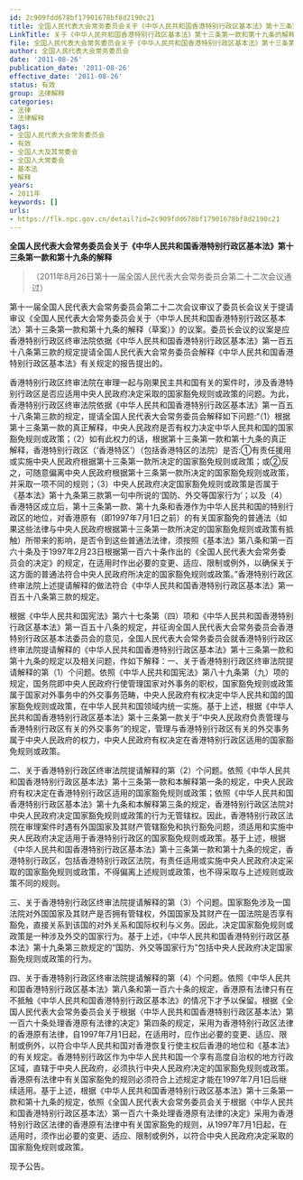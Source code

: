 ```yaml
---
id: 2c909fdd678bf17901678bf8d2190c21
title: 全国人民代表大会常务委员会关于《中华人民共和国香港特别行政区基本法》第十三条第一款和第十九条的解释
LinkTitle: 关于《中华人民共和国香港特别行政区基本法》第十三条第一款和第十九条的解释（2011）
file: 全国人民代表大会常务委员会关于《中华人民共和国香港特别行政区基本法》第十三条第一款和第十九条的解释_20110826_2c909fdd678bf17901678bf8d2190c21.docx
author: 全国人民代表大会常务委员会
date: '2011-08-26'
publication_date: '2011-08-26'
effective_date: '2011-08-26'
status: 有效
group: 法律解释
categories:
- 法律
- 法律解释
tags:
- 全国人民代表大会常务委员会
- 有效
- 全国人大及其常委会
- 全国人大常委会
- 基本法
- 解释
years:
- 2011年
keywords: []
urls:
- https://flk.npc.gov.cn/detail?id=2c909fdd678bf17901678bf8d2190c21
---
```


**全国人民代表大会常务委员会关于《中华人民共和国香港特别行政区基本法》第十三条第一款和第十九条的解释**

> （2011年8月26日第十一届全国人民代表大会常务委员会第二十二次会议通过）

第十一届全国人民代表大会常务委员会第二十二次会议审议了委员长会议关于提请审议《全国人民代表大会常务委员会关于〈中华人民共和国香港特别行政区基本法〉第十三条第一款和第十九条的解释（草案）》的议案。委员长会议的议案是应香港特别行政区终审法院依据《中华人民共和国香港特别行政区基本法》第一百五十八条第三款的规定提请全国人民代表大会常务委员会解释《中华人民共和国香港特别行政区基本法》有关规定的报告提出的。

香港特别行政区终审法院在审理一起与刚果民主共和国有关的案件时，涉及香港特别行政区是否应适用中央人民政府决定采取的国家豁免规则或政策的问题。为此，香港特别行政区终审法院依据《中华人民共和国香港特别行政区基本法》第一百五十八条第三款的规定，提请全国人民代表大会常务委员会解释如下问题:“（1）根据第十三条第一款的真正解释，中央人民政府是否有权力决定中华人民共和国的国家豁免规则或政策；（2）如有此权力的话，根据第十三条第一款和第十九条的真正解释，香港特别行政区（‘香港特区’）（包括香港特区的法院）是否:①有责任援用或实施中央人民政府根据第十三条第一款所决定的国家豁免规则或政策；或②反之，可随意偏离中央人民政府根据第十三条第一款所决定的国家豁免规则或政策，并采取一项不同的规则；（3）中央人民政府决定国家豁免规则或政策是否属于《基本法》第十九条第三款第一句中所说的‘国防、外交等国家行为’；以及（4）香港特区成立后，第十三条第一款、第十九条和香港作为中华人民共和国的特别行政区的地位，对香港原有（即1997年7月1日之前）的有关国家豁免的普通法（如果这些法律与中央人民政府根据第十三条第一款所决定的国家豁免规则或政策有抵触）所带来的影响，是否令到这些普通法法律，须按照《基本法》第八条和第一百六十条及于1997年2月23日根据第一百六十条作出的《全国人民代表大会常务委员会的决定》的规定，在适用时作出必要的变更、适应、限制或例外，以确保关于这方面的普通法符合中央人民政府所决定的国家豁免规则或政策。”香港特别行政区终审法院上述提请解释的做法符合《中华人民共和国香港特别行政区基本法》第一百五十八条第三款的规定。

根据《中华人民共和国宪法》第六十七条第（四）项和《中华人民共和国香港特别行政区基本法》第一百五十八条的规定，并征询全国人民代表大会常务委员会香港特别行政区基本法委员会的意见，全国人民代表大会常务委员会就香港特别行政区终审法院提请解释的《中华人民共和国香港特别行政区基本法》第十三条第一款和第十九条的规定以及相关问题，作如下解释：一、关于香港特别行政区终审法院提请解释的第（1）个问题。依照《中华人民共和国宪法》第八十九条第（九）项的规定，国务院即中央人民政府行使管理国家对外事务的职权，国家豁免规则或政策属于国家对外事务中的外交事务范畴，中央人民政府有权决定中华人民共和国的国家豁免规则或政策，在中华人民共和国领域内统一实施。基于上述，根据《中华人民共和国香港特别行政区基本法》第十三条第一款关于“中央人民政府负责管理与香港特别行政区有关的外交事务”的规定，管理与香港特别行政区有关的外交事务属于中央人民政府的权力，中央人民政府有权决定在香港特别行政区适用的国家豁免规则或政策。

二、关于香港特别行政区终审法院提请解释的第（2）个问题。依照《中华人民共和国香港特别行政区基本法》第十三条第一款和本解释第一条的规定，中央人民政府有权决定在香港特别行政区适用的国家豁免规则或政策；依照《中华人民共和国香港特别行政区基本法》第十九条和本解释第三条的规定，香港特别行政区法院对中央人民政府决定国家豁免规则或政策的行为无管辖权。因此，香港特别行政区法院在审理案件时遇有外国国家及其财产管辖豁免和执行豁免问题，须适用和实施中央人民政府决定适用于香港特别行政区的国家豁免规则或政策。基于上述，根据《中华人民共和国香港特别行政区基本法》第十三条第一款和第十九条的规定，香港特别行政区，包括香港特别行政区法院，有责任适用或实施中央人民政府决定采取的国家豁免规则或政策，不得偏离上述规则或政策，也不得采取与上述规则或政策不同的规则。

三、关于香港特别行政区终审法院提请解释的第（3）个问题。国家豁免涉及一国法院对外国国家及其财产是否拥有管辖权，外国国家及其财产在一国法院是否享有豁免，直接关系到该国的对外关系和国际权利与义务。因此，决定国家豁免规则或政策是一种涉及外交的国家行为。基于上述，《中华人民共和国香港特别行政区基本法》第十九条第三款规定的“国防、外交等国家行为”包括中央人民政府决定国家豁免规则或政策的行为。

四、关于香港特别行政区终审法院提请解释的第（4）个问题。依照《中华人民共和国香港特别行政区基本法》第八条和第一百六十条的规定，香港原有法律只有在不抵触《中华人民共和国香港特别行政区基本法》的情况下才予以保留。根据《全国人民代表大会常务委员会关于根据〈中华人民共和国香港特别行政区基本法〉第一百六十条处理香港原有法律的决定》第四条的规定，采用为香港特别行政区法律的香港原有法律，自1997年7月1日起，在适用时，应作出必要的变更、适应、限制或例外，以符合中华人民共和国对香港恢复行使主权后香港的地位和《基本法》的有关规定。香港特别行政区作为中华人民共和国一个享有高度自治权的地方行政区域，直辖于中央人民政府，必须执行中央人民政府决定的国家豁免规则或政策。香港原有法律中有关国家豁免的规则必须符合上述规定才能在1997年7月1日后继续适用。基于上述，根据《中华人民共和国香港特别行政区基本法》第十三条第一款和第十九条的规定，依照《全国人民代表大会常务委员会关于根据〈中华人民共和国香港特别行政区基本法〉第一百六十条处理香港原有法律的决定》采用为香港特别行政区法律的香港原有法律中有关国家豁免的规则，从1997年7月1日起，在适用时，须作出必要的变更、适应、限制或例外，以符合中央人民政府决定采取的国家豁免规则或政策。

现予公告。
